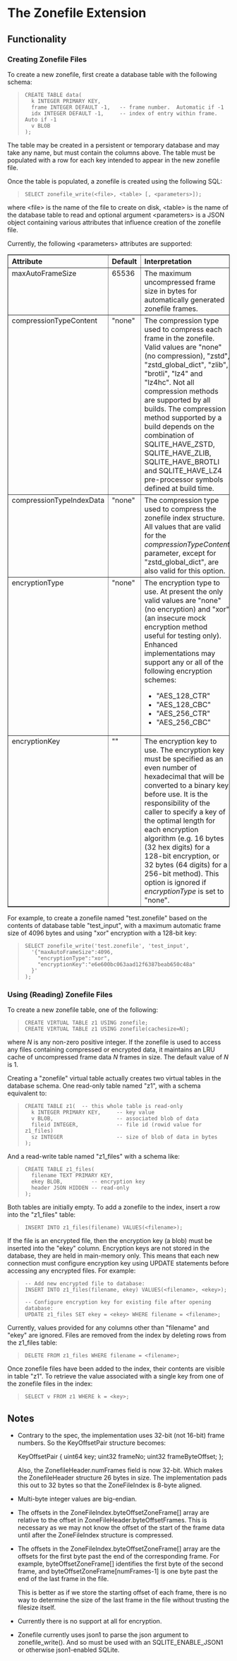 
# The Zonefile Extension

## Functionality

### Creating Zonefile Files

To create a new zonefile, first create a database table with the following
schema:

>     CREATE TABLE data(
>       k INTEGER PRIMARY KEY,
>       frame INTEGER DEFAULT -1,   -- frame number.  Automatic if -1
>       idx INTEGER DEFAULT -1,     -- index of entry within frame.  Auto if -1
>       v BLOB
>     );

The table may be created in a persistent or temporary database and may
take any name, but must contain the columns above. The table must be 
populated with a row for each key intended to appear in the new zonefile
file.

Once the table is populated, a zonefile is created using the following
SQL:

>     SELECT zonefile_write(<file>, <table> [, <parameters>]);

where &lt;file&gt; is the name of the file to create on disk, &lt;table&gt; 
is the name of the database table to read and optional argument 
&lt;parameters&gt; is a JSON object containing various attributes that
influence creation of the zonefile file. 

Currently, the following &lt;parameters&gt; attributes are supported:

<table border=1>
<tr align=left><th>Attribute<th>Default<th>Interpretation
<tr valign=top><td>maxAutoFrameSize<td>65536
<td>The maximum uncompressed frame size in bytes for automatically generated
zonefile frames.

<tr valign=top><td>compressionTypeContent<td>"none"
<td>The compression type used to compress each frame in the zonefile. 
Valid values are "none" (no compression), "zstd", "zstd_global_dict",
"zlib", "brotli", "lz4" and "lz4hc". Not all compression methods are
supported by all builds. The compression method supported by a build
depends on the combination of SQLITE_HAVE_ZSTD, SQLITE_HAVE_ZLIB,
SQLITE_HAVE_BROTLI and SQLITE_HAVE_LZ4 pre-processor symbols defined
at build time.

<tr valign=top><td>compressionTypeIndexData<td>"none"
<td>The compression type used to compress the zonefile index structure.
All values that are valid for the <i>compressionTypeContent</i> parameter,
except for "zstd_global_dict", are also valid for this option.

<tr valign=top><td>encryptionType<td>"none"
<td>The encryption type to use. At present the only valid values are
"none" (no encryption) and "xor" (an insecure mock encryption method
useful for testing only). Enhanced implementations may support any or
all of the following encryption schemes:
<ul>
  <li> "AES_128_CTR"
  <li> "AES_128_CBC"
  <li> "AES_256_CTR"
  <li> "AES_256_CBC"
</ul>

<tr valign=top><td>encryptionKey<td>""
<td>The encryption key to use. The encryption key must be specified as an
even number of hexadecimal that will be converted to a binary key before
use. It is the responsibility of the caller to specify a key of the optimal
length for each encryption algorithm (e.g. 16 bytes (32 hex digits) for
a 128-bit encryption, or 32 bytes (64 digits) for a 256-bit method).
This option is ignored if <i>encryptionType</i> is set to "none".
</table>

For example, to create a zonefile named "test.zonefile" based on the
contents of database table "test_input", with a maximum automatic
frame size of 4096 bytes and using "xor" encryption with a 128-bit key:

>     SELECT zonefile_write('test.zonefile', 'test_input',
>       '{"maxAutoFrameSize":4096,
>         "encryptionType":"xor",
>         "encryptionKey":"e6e600bc063aad12f6387beab650c48a"
>       }'
>     );

### Using (Reading) Zonefile Files

To create a new zonefile table, one of the following:

>     CREATE VIRTUAL TABLE z1 USING zonefile;
>     CREATE VIRTUAL TABLE z1 USING zonefile(cachesize=N);

where <i>N</i> is any non-zero positive integer. If the zonefile is used
to access any files containing compressed or encrypted data, it maintains
an LRU cache of uncompressed frame data <i>N</i> frames in size. The
default value of <i>N</i> is 1.

Creating a "zonefile" virtual table actually creates two virtual tables in the
database schema. One read-only table named "z1", with a schema equivalent to:

>     CREATE TABLE z1(  -- this whole table is read-only
>       k INTEGER PRIMARY KEY,     -- key value
>       v BLOB,                    -- associated blob of data
>       fileid INTEGER,            -- file id (rowid value for z1_files)
>       sz INTEGER                 -- size of blob of data in bytes
>     );

And a read-write table named "z1_files" with a schema like:

>     CREATE TABLE z1_files(
>       filename TEXT PRIMARY KEY,
>       ekey BLOB,         -- encryption key
>       header JSON HIDDEN -- read-only
>     );

Both tables are initially empty. To add a zonefile to the index, insert a
row into the "z1_files" table:

>     INSERT INTO z1_files(filename) VALUES(<filename>);

If the file is an encrypted file, then the encryption key (a blob) must
be inserted into the "ekey" column. Encryption keys are not stored in the
database, they are held in main-memory only. This means that each new
connection must configure encryption key using UPDATE statements before
accessing any encrypted files. For example:

>     -- Add new encrypted file to database:
>     INSERT INTO z1_files(filename, ekey) VALUES(<filename>, <ekey>);
>
>     -- Configure encryption key for existing file after opening database:
>     UPDATE z1_files SET ekey = <ekey> WHERE filename = <filename>;

Currently, values provided for any columns other than "filename" and
"ekey" are ignored. Files are removed from the index by deleting rows 
from the z1_files table:

>     DELETE FROM z1_files WHERE filename = <filename>;

Once zonefile files have been added to the index, their contents are 
visible in table "z1". To retrieve the value associated with a single
key from one of the zonefile files in the index:

>     SELECT v FROM z1 WHERE k = <key>;


## Notes

  *  Contrary to the spec, the implementation uses 32-bit (not 16-bit) frame
     numbers. So the KeyOffsetPair structure becomes:

     KeyOffsetPair
     {
       uint64  key;
       uint32  frameNo;
       uint32  frameByteOffset;
     };

     Also, the ZonefileHeader.numFrames field is now 32-bit. Which makes
     the ZonefileHeader structure 26 bytes in size. The implementation
     pads this out to 32 bytes so that the ZoneFileIndex is 8-byte aligned.

  *  Multi-byte integer values are big-endian.

  *  The offsets in the ZoneFileIndex.byteOffsetZoneFrame[] array are
     relative to the offset in ZoneFileHeader.byteOffsetFrames. This is
     necessary as we may not know the offset of the start of the frame data
     until after the ZoneFileIndex structure is compressed.

  *  The offsets in the ZoneFileIndex.byteOffsetZoneFrame[] array are the
     offsets for the first byte past the end of the corresponding frame.
     For example, byteOffsetZoneFrame[] identifies the first byte of the
     second frame, and byteOffsetZoneFrame[numFrames-1] is one byte past
     the end of the last frame in the file.

     This is better as if we store the starting offset of each frame, there
     is no way to determine the size of the last frame in the file without
     trusting the filesize itself.

  *  Currently there is no support at all for encryption.

  *  Zonefile currently uses json1 to parse the json argument to
     zonefile\_write(). And so must be used with an SQLITE\_ENABLE\_JSON1
     or otherwise json1-enabled SQLite.


